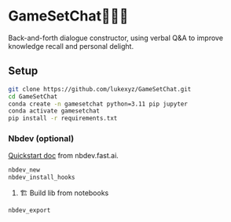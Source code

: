 # GameSetChat🎾💬🎾
Back-and-forth dialogue constructor, using verbal Q&A to improve knowledge recall and personal delight.

## Setup
```bash
git clone https://github.com/lukexyz/GameSetChat.git
cd GameSetChat
conda create -n gamesetchat python=3.11 pip jupyter
conda activate gamesetchat
pip install -r requirements.txt
```

### Nbdev (optional)  
[Quickstart doc](https://nbdev.fast.ai/tutorials/tutorial.html) from nbdev.fast.ai.
```bash
nbdev_new
nbdev_install_hooks 
```
1. 🏗️ Build lib from notebooks  
```bash
nbdev_export
```
